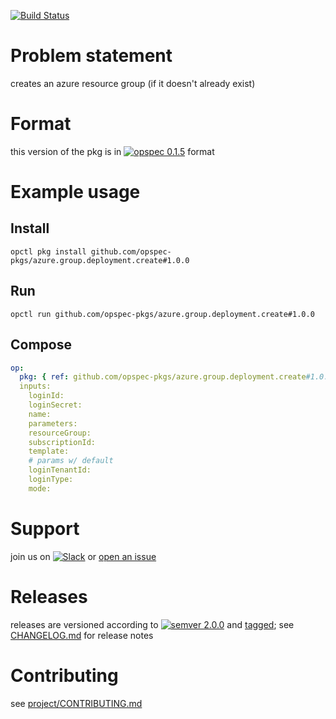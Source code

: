 [![Build Status](https://travis-ci.org/opspec-pkgs/azure.group.deployment.create.svg?branch=master)](https://travis-ci.org/opspec-pkgs/azure.group.deployment.create)


# Problem statement

creates an azure resource group (if it doesn't already exist)

# Format

this version of the pkg is in [![opspec 0.1.5](https://img.shields.io/badge/opspec-0.1.5-brightgreen.svg?colorA=6b6b6b&colorB=fc16be)](https://opspec.io/0.1.5/packages.html) format

# Example usage

## Install

```shell
opctl pkg install github.com/opspec-pkgs/azure.group.deployment.create#1.0.0
```

## Run

```
opctl run github.com/opspec-pkgs/azure.group.deployment.create#1.0.0
```

## Compose

```yaml
op:
  pkg: { ref: github.com/opspec-pkgs/azure.group.deployment.create#1.0.0 }
  inputs:
    loginId:
    loginSecret:
    name:
    parameters:
    resourceGroup:
    subscriptionId:
    template:
    # params w/ default
    loginTenantId:
    loginType:
    mode:
```

# Support

join us on
[![Slack](https://opspec-slackin.herokuapp.com/badge.svg)](https://opspec-slackin.herokuapp.com/)
or
[open an issue](https://github.com/opspec-pkgs/azure.group.deployment.create/issues)

# Releases

releases are versioned according to
[![semver 2.0.0](https://img.shields.io/badge/semver-2.0.0-brightgreen.svg)](http://semver.org/spec/v2.0.0.html)
and [tagged](https://git-scm.com/book/en/v2/Git-Basics-Tagging); see
[CHANGELOG.md](CHANGELOG.md) for release notes

# Contributing

see
[project/CONTRIBUTING.md](https://github.com/opspec-pkgs/project/blob/master/CONTRIBUTING.md)
